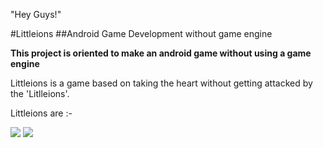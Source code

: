 "Hey Guys!"

#Littleions
##Android Game Development without game engine

**This project is oriented to make an android game without using a game engine**

Littleions is a game based on taking the heart without getting attacked by the 'Litlleions'.

Littleions are :-

<img src="https://raw.github.com/Melvinodsa/Littleions/master/assets/Characters/monsters.png">

<img src="https://raw.github.com/Melvinodsa/Littleions/master/assets/Characters/man.png">
